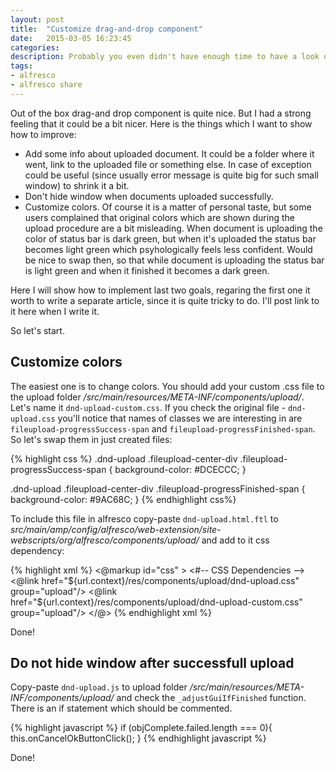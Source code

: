 ```yaml
---
layout: post
title:  "Customize drag-and-drop component"
date:   2015-03-05 16:23:45
categories:
description: Probably you even didn't have enough time to have a look on pop-up window because in case of successfull upload it immediately hides. Which is quite sad because it could show a bit more to the user than just a status of upload. I will show how to improve this component and get a bit more from it. This article is split in two parts. This one covers the UI changes. The second one will show how to extend functionality of upload webscript. I'll post a link to it here when it would be written.   
tags: 
- alfresco
- alfresco share
---
```


Out of the box drag-and drop component is quite nice. But I had a strong feeling that it could be a bit nicer. Here is the things which I want to show how to improve:

* Add some info about uploaded document. It could be a folder where it went, link to the uploaded file or something else. In case of exception could be useful (since usually error message is quite big for such small window) to shrink it a bit.
* Don't hide window when documents uploaded successfully. 
* Customize colors. Of course it is a matter of personal taste, but some users complained that original colors which are shown during the upload procedure are a bit misleading. When document is uploading the color of status bar is dark green, but when it's uploaded the status bar becomes light green which psyhologically feels less confident. Would be nice to swap then, so that while document is uploading the status bar is light green and when it finished it becomes a dark green.  

Here I will show how to implement last two goals, regaring the first one it worth to write a separate article, since it is quite tricky to do. I'll post link to it here when I write it.

So let's start.

## Customize colors

The easiest one is to change colors. You should add your custom .css file to the upload folder _/src/main/resources/META-INF/components/upload/_. Let's name it `dnd-upload-custom.css`. If you check the original file - `dnd-upload.css` you'll notice that names of classes we are interesting in are `fileupload-progressSuccess-span` and `fileupload-progressFinished-span`. So let's swap them in just created files:

{% highlight css %}
.dnd-upload .fileupload-center-div .fileupload-progressSuccess-span
{
  background-color: #DCECCC;
}

.dnd-upload .fileupload-center-div .fileupload-progressFinished-span
{
  background-color: #9AC68C;
}
{% endhighlight css%}

To include this file in alfresco copy-paste `dnd-upload.html.ftl` to _src/main/amp/config/alfresco/web-extension/site-webscripts/org/alfresco/components/upload/_ and add to it css dependency:

{% highlight xml %}
<@markup id="css" >
<#-- CSS Dependencies -->
  <@link href="${url.context}/res/components/upload/dnd-upload.css" group="upload"/>
  <@link href="${url.context}/res/components/upload/dnd-upload-custom.css" group="upload"/>
</@>
{% endhighlight xml %}

Done!

## Do not hide window after successfull upload

Copy-paste `dnd-upload.js` to upload folder _/src/main/resources/META-INF/components/upload/_ and check the `_adjustGuiIfFinished` function. There is an if statement which should be commented.

{% highlight javascript %}
if (objComplete.failed.length === 0){
  this.onCancelOkButtonClick();
}
{% endhighlight javascript %}

Done!

